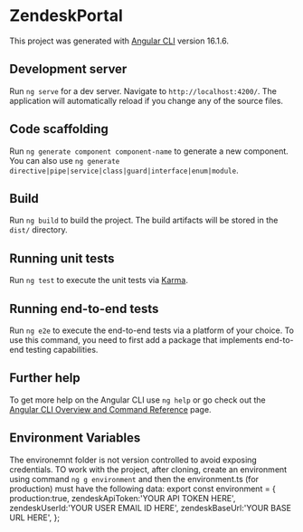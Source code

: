 # ZendeskPortal

This project was generated with [Angular CLI](https://github.com/angular/angular-cli) version 16.1.6.

## Development server

Run `ng serve` for a dev server. Navigate to `http://localhost:4200/`. The application will automatically reload if you change any of the source files.

## Code scaffolding

Run `ng generate component component-name` to generate a new component. You can also use `ng generate directive|pipe|service|class|guard|interface|enum|module`.

## Build

Run `ng build` to build the project. The build artifacts will be stored in the `dist/` directory.

## Running unit tests

Run `ng test` to execute the unit tests via [Karma](https://karma-runner.github.io).

## Running end-to-end tests

Run `ng e2e` to execute the end-to-end tests via a platform of your choice. To use this command, you need to first add a package that implements end-to-end testing capabilities.

## Further help

To get more help on the Angular CLI use `ng help` or go check out the [Angular CLI Overview and Command Reference](https://angular.io/cli) page.


## Environment Variables
The environemnt folder is not version controlled to avoid exposing credentials.
TO work with the project, after cloning, create an environment using command
`ng g environment`
and then the environment.ts (for production) must have the following data:
export const environment = {
    production:true,
    zendeskApiToken:'YOUR API TOKEN HERE',
    zendeskUserId:'YOUR USER EMAIL ID HERE',
    zendeskBaseUrl:'YOUR BASE URL HERE',
};
